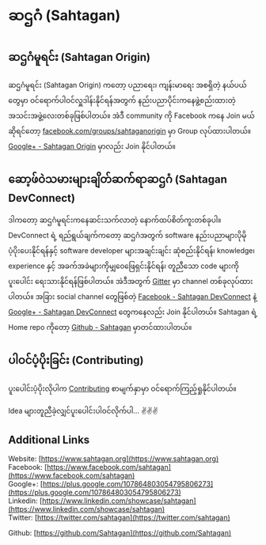 <!--lang:my-->

# ဆဌဂံ (Sahtagan)

## ဆဌဂံမူရင်း (Sahtagan Origin)

ဆဌဂံမူရင်း (Sahtagan Origin) ကတော့ ပညာရေး၊ ကျန်းမာရေး အစရှိတဲ့ နယ်ပယ်တွေမှာ ဝင်ရောက်ပါဝင်လှူဒါန်းနိုင်ရန်အတွက် နည်းပညာပိုင်းကနေဖွဲ့စည်းထားတဲ့ အသင်းအဖွဲ့လေးတစ်ခုဖြစ်ပါတယ်။ အဲဒီ community ကို Facebook ကနေ Join မယ်ဆိုရင်တော့ [facebook.com/groups/sahtaganorigin](https://facebook.com/groups/sahtaganorigin) မှာ Group လုပ်ထားပါတယ်။ [Google+ - Sahtagan Origin](https://plus.google.com/communities/112297345654117358584) မှာလည်း Join နိုင်ပါတယ်။

## ဆော့ဖ်ဝဲသမားများချိတ်ဆက်ရာဆဌဂံ (Sahtagan DevConnect)

ဒါကတော့ ဆဌဂံမူရင်းကနေဆင်းသက်လာတဲ့ နောက်ထပ်စိတ်ကူးတစ်ခုပါ။ DevConnect ရဲ့ ရည်ရွယ်ချက်ကတော့ ဆဌဂံအတွက် software နည်းပညာများပိုမိုပံ့ပိုးပေးနိုင်ရန်နှင့် software developer များအချင်းချင်း ဆုံစည်းနိုင်ရန်၊ knowledge၊ experience နှင့် အခက်အခဲများကိုမျှ၀ေဖြေရှင်းနိုင်ရန်၊ တူညီသော code များကို ပူးပေါင်း ရေးသားနိုင်ရန်ဖြစ်ပါတယ်။ အဲဒီအတွက် [Gitter](https://gitter.im/Sahtagan/devconnect?utm_source=share-link&utm_medium=link&utm_campaign=share-link) မှာ channel တစ်ခုလုပ်ထားပါတယ်။ အခြား social channel တွေဖြစ်တဲ့ [Facebook - Sahtagan DevConnect](https://facebook.com/groups/sahtagandevconnect) နဲ့ [Google+ - Sahtagan DevConnect](https://plus.google.com/communities/101961685274837256972) တွေကနေလည်း Join နိုင်ပါတယ်။ Sahtagan ရဲ့ Home repo ကိုတော့ [Github - Sahtagan](https://github.com/Sahtagan/Home) မှာတင်ထားပါတယ်။

## ပါဝင်ပံ့ပိုးခြင်း (Contributing)

ပူးပေါင်းပံ့ပိုးလိုပါက [Contributing](https://github.com/Sahtagan/Home/blob/master/CONTRIBUTING.md) စာမျက်နှာမှာ ဝင်ရောက်ကြည့်ရှုနိုင်ပါတယ်။

Idea များတူညီခဲ့လျှင်ပူးပေါင်းပါဝင်လိုက်ပါ... ✌✌✌

## Additional Links

Website: [https://www.sahtagan.org](https://www.sahtagan.org)  
Facebook: [https://www.facebook.com/sahtagan](https://www.facebook.com/sahtagan)  
Google+: [https://plus.google.com/107864803054795806273](https://plus.google.com/107864803054795806273)  
Linkedin: [https://www.linkedin.com/showcase/sahtagan](https://www.linkedin.com/showcase/sahtagan)  
Twitter: [https://twitter.com/sahtagan](https://twitter.com/sahtagan)  
  
Github: [https://github.com/Sahtagan](https://github.com/Sahtagan)